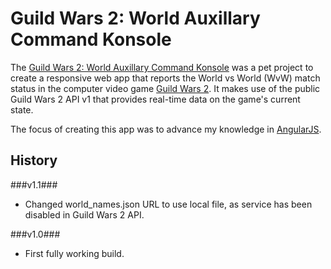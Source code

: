 Guild Wars 2: World Auxillary Command Konsole
=============================================
The [Guild Wars 2: World Auxillary Command Konsole](http://gw2wack.mercilessgames.com/) was a pet project to create a responsive web app that reports the World vs World (WvW) match status in the computer video game [Guild Wars 2](https://www.guildwars2.com/en/).  It makes use of the public Guild Wars 2 API v1 that provides real-time data on the game's current state.

The focus of creating this app was to advance my knowledge in [AngularJS](https://angularjs.org/).

History
-------
###v1.1###
* Changed world_names.json URL to use local file, as service has been disabled in Guild Wars 2 API.

###v1.0###
* First fully working build.